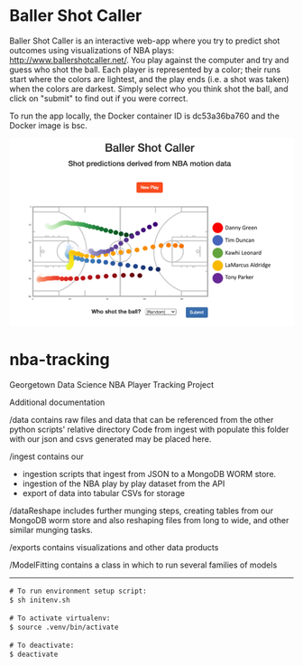 # Baller Shot Caller

Baller Shot Caller is an interactive web-app where you try to predict shot outcomes using visualizations of NBA plays: http://www.ballershotcaller.net/. You play against the computer and try and guess who shot the ball. Each player is represented by a color; their runs start where the colors are lightest, and the play ends (i.e. a shot was taken) when the colors are darkest. Simply select who you think shot the ball, and click on "submit" to find out if you were correct.

To run the app locally, the Docker container ID is dc53a36ba760 and the Docker image is bsc.

![alt text]( https://raw.githubusercontent.com/kizzen/Baller-Shot-Caller/master/visual_game/bsc_capture.png) 

# nba-tracking
Georgetown Data Science NBA Player Tracking Project

Additional documentation 

/data contains raw files and data that can be referenced from the other python scripts' relative directory
Code from ingest with populate this folder with our json and csvs generated may be placed here.

/ingest contains our 
+ ingestion scripts that ingest from JSON to a MongoDB WORM store.
+ ingestion of the NBA play by play dataset from the API
+ export of data into tabular CSVs for storage

/dataReshape includes further munging steps, creating tables from our MongoDB worm store and also reshaping files from long to wide, and other similar munging tasks.

/exports contains visualizations and other data products

/ModelFitting contains a class in which to run several families of models


___

```
# To run environment setup script:
$ sh initenv.sh

# To activate virtualenv:
$ source .venv/bin/activate

# To deactivate:
$ deactivate
```
